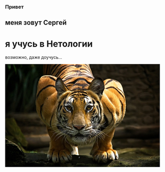### Привет
## меня зовут Сергей
# я учусь в Нетологии
возможно, даже доучусь...

<code>![tigr](/img/2-1.jpg "Tigr")
</code>

